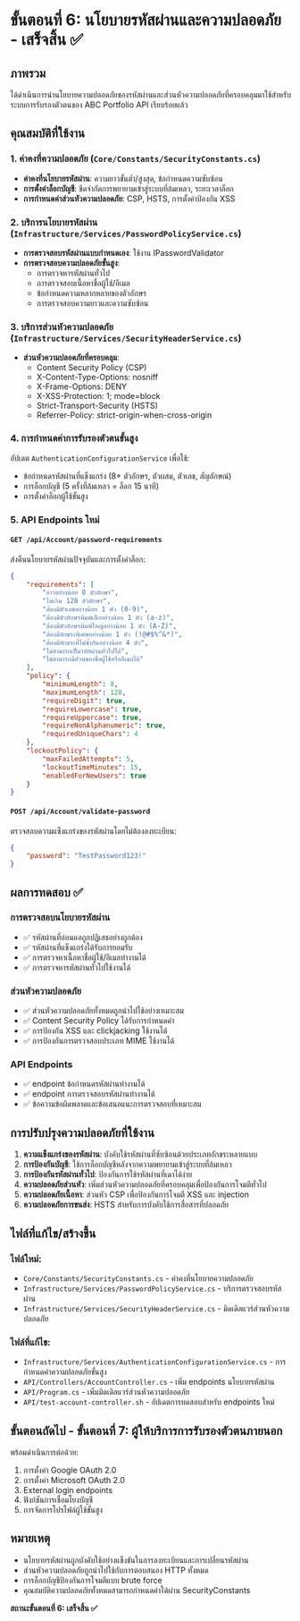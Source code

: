 # ขั้นตอนที่ 6: นโยบายรหัสผ่านและความปลอดภัย - เสร็จสิ้น ✅

## ภาพรวม
ได้ดำเนินการนำนโยบายความปลอดภัยของรหัสผ่านและส่วนหัวความปลอดภัยที่ครอบคลุมมาใช้สำหรับระบบการรับรองตัวตนของ ABC Portfolio API เรียบร้อยแล้ว

## คุณสมบัติที่ใช้งาน

### 1. ค่าคงที่ความปลอดภัย (`Core/Constants/SecurityConstants.cs`)
- **ค่าคงที่นโยบายรหัสผ่าน**: ความยาวขั้นต่ำ/สูงสุด, ข้อกำหนดความซับซ้อน
- **การตั้งค่าล็อกบัญชี**: ขีดจำกัดการพยายามเข้าสู่ระบบที่ล้มเหลว, ระยะเวลาล็อก
- **การกำหนดค่าส่วนหัวความปลอดภัย**: CSP, HSTS, การตั้งค่าป้องกัน XSS

### 2. บริการนโยบายรหัสผ่าน (`Infrastructure/Services/PasswordPolicyService.cs`)
- **การตรวจสอบรหัสผ่านแบบกำหนดเอง**: ใช้งาน IPasswordValidator<ApplicationUser>
- **การตรวจสอบความปลอดภัยขั้นสูง**:
    - การตรวจหารหัสผ่านทั่วไป
    - การตรวจสอบเนื้อหาชื่อผู้ใช้/อีเมล
    - ข้อกำหนดความหลากหลายของตัวอักษร
    - การตรวจสอบความยาวและความซับซ้อน

### 3. บริการส่วนหัวความปลอดภัย (`Infrastructure/Services/SecurityHeaderService.cs`)
- **ส่วนหัวความปลอดภัยที่ครอบคลุม**:
    - Content Security Policy (CSP)
    - X-Content-Type-Options: nosniff
    - X-Frame-Options: DENY
    - X-XSS-Protection: 1; mode=block
    - Strict-Transport-Security (HSTS)
    - Referrer-Policy: strict-origin-when-cross-origin

### 4. การกำหนดค่าการรับรองตัวตนขั้นสูง
อัปเดต `AuthenticationConfigurationService` เพื่อใช้:
- ข้อกำหนดรหัสผ่านที่แข็งแกร่ง (8+ ตัวอักษร, ตัวผสม, ตัวเลข, สัญลักษณ์)
- การล็อกบัญชี (5 ครั้งที่ล้มเหลว = ล็อก 15 นาที)
- การตั้งค่าล็อกผู้ใช้ขั้นสูง

### 5. API Endpoints ใหม่
#### `GET /api/Account/password-requirements`
ส่งคืนนโยบายรหัสผ่านปัจจุบันและการตั้งค่าล็อก:
```json
{
    "requirements": [
        "ยาวอย่างน้อย 8 ตัวอักษร",
        "ไม่เกิน 128 ตัวอักษร",
        "ต้องมีตัวเลขอย่างน้อย 1 ตัว (0-9)",
        "ต้องมีตัวอักษรพิมพ์เล็กอย่างน้อย 1 ตัว (a-z)",
        "ต้องมีตัวอักษรพิมพ์ใหญ่อย่างน้อย 1 ตัว (A-Z)",
        "ต้องมีอักขระพิเศษอย่างน้อย 1 ตัว (!@#$%^&*)",
        "ต้องมีอักขระที่ไม่ซ้ำกันอย่างน้อย 4 ตัว",
        "ไม่สามารถเป็นรหัสผ่านทั่วไปได้",
        "ไม่สามารถมีส่วนของชื่อผู้ใช้หรืออีเมลได้"
    ],
    "policy": {
        "minimumLength": 8,
        "maximumLength": 128,
        "requireDigit": true,
        "requireLowercase": true,
        "requireUppercase": true,
        "requireNonAlphanumeric": true,
        "requiredUniqueChars": 4
    },
    "lockoutPolicy": {
        "maxFailedAttempts": 5,
        "lockoutTimeMinutes": 15,
        "enabledForNewUsers": true
    }
}
```

#### `POST /api/Account/validate-password`
ตรวจสอบความแข็งแกร่งของรหัสผ่านโดยไม่ต้องลงทะเบียน:
```json
{
    "password": "TestPassword123!"
}
```

## ผลการทดสอบ ✅

### การตรวจสอบนโยบายรหัสผ่าน
- ✅ รหัสผ่านที่อ่อนแอถูกปฏิเสธอย่างถูกต้อง
- ✅ รหัสผ่านที่แข็งแกร่งได้รับการยอมรับ
- ✅ การตรวจหาเนื้อหาชื่อผู้ใช้/อีเมลทำงานได้
- ✅ การตรวจหารหัสผ่านทั่วไปใช้งานได้

### ส่วนหัวความปลอดภัย
- ✅ ส่วนหัวความปลอดภัยทั้งหมดถูกนำไปใช้อย่างเหมาะสม
- ✅ Content Security Policy ได้รับการกำหนดค่า
- ✅ การป้องกัน XSS และ clickjacking ใช้งานได้
- ✅ การป้องกันการตรวจสอบประเภท MIME ใช้งานได้

### API Endpoints
- ✅ endpoint ข้อกำหนดรหัสผ่านทำงานได้
- ✅ endpoint การตรวจสอบรหัสผ่านทำงานได้
- ✅ ข้อความข้อผิดพลาดและข้อเสนอแนะการตรวจสอบที่เหมาะสม

## การปรับปรุงความปลอดภัยที่ใช้งาน

1. **ความแข็งแกร่งของรหัสผ่าน**: บังคับใช้รหัสผ่านที่ซับซ้อนด้วยประเภทอักขระหลายแบบ
2. **การป้องกันบัญชี**: ใช้การล็อกบัญชีหลังจากความพยายามเข้าสู่ระบบที่ล้มเหลว
3. **การป้องกันรหัสผ่านทั่วไป**: ป้องกันการใช้รหัสผ่านที่เดาได้ง่าย
4. **ความปลอดภัยส่วนหัว**: เพิ่มส่วนหัวความปลอดภัยที่ครอบคลุมเพื่อป้องกันการโจมตีทั่วไป
5. **ความปลอดภัยเนื้อหา**: ส่วนหัว CSP เพื่อป้องกันการโจมตี XSS และ injection
6. **ความปลอดภัยการขนส่ง**: HSTS สำหรับการบังคับใช้การสื่อสารที่ปลอดภัย

## ไฟล์ที่แก้ไข/สร้างขึ้น

### ไฟล์ใหม่:
- `Core/Constants/SecurityConstants.cs` - ค่าคงที่นโยบายความปลอดภัย
- `Infrastructure/Services/PasswordPolicyService.cs` - บริการตรวจสอบรหัสผ่าน
- `Infrastructure/Services/SecurityHeaderService.cs` - มิดเดิลแวร์ส่วนหัวความปลอดภัย

### ไฟล์ที่แก้ไข:
- `Infrastructure/Services/AuthenticationConfigurationService.cs` - การกำหนดค่าความปลอดภัยขั้นสูง
- `API/Controllers/AccountController.cs` - เพิ่ม endpoints นโยบายรหัสผ่าน
- `API/Program.cs` - เพิ่มมิดเดิลแวร์ส่วนหัวความปลอดภัย
- `API/test-account-controller.sh` - อัปเดตการทดสอบสำหรับ endpoints ใหม่

## ขั้นตอนถัดไป - ขั้นตอนที่ 7: ผู้ให้บริการการรับรองตัวตนภายนอก

พร้อมดำเนินการต่อด้วย:
1. การตั้งค่า Google OAuth 2.0
2. การตั้งค่า Microsoft OAuth 2.0
3. External login endpoints
4. ฟังก์ชันการเชื่อมโยงบัญชี
5. การจัดการโปรไฟล์ผู้ใช้ขั้นสูง

## หมายเหตุ
- นโยบายรหัสผ่านถูกบังคับใช้อย่างแข็งขันในการลงทะเบียนและการเปลี่ยนรหัสผ่าน
- ส่วนหัวความปลอดภัยถูกนำไปใช้กับการตอบสนอง HTTP ทั้งหมด
- การล็อกบัญชีป้องกันการโจมตีแบบ brute force
- คุณสมบัติความปลอดภัยทั้งหมดสามารถกำหนดค่าได้ผ่าน SecurityConstants

**สถานะขั้นตอนที่ 6: เสร็จสิ้น ✅**
